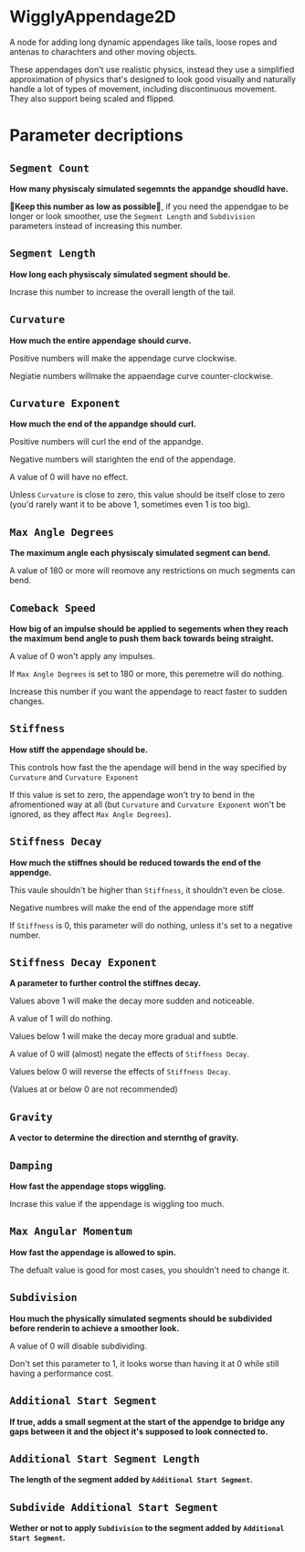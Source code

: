 # WigglyAppendage2D
A node for adding long dynamic appendages like tails, loose ropes and antenas to charachters and other moving objects.

These appendages don't use realistic physics, instead they use a simplified approximation of physics that's designed to look good visually and naturally handle a lot of types of movement, including discontinuous movement. They also support being scaled and flipped.

# Parameter decriptions
## `Segment Count`
**How many physiscaly simulated segemnts the appandge shoudld have.**

**🔴Keep this number as low as possible🔴**, if you need the appendgae to be longer or look smoother, use the `Segment Length` and `Subdivision` parameters instead of increasing this number.

## `Segment Length`
**How long each physiscaly simulated segment should be.**

Incrase this number to increase the overall length of the tail.

## `Curvature`
**How much the entire appendage should curve.**

Positive numbers will make the appendage curve clockwise.

Negiatie numbers willmake the appaendage curve counter-clockwise.

## `Curvature Exponent`
**How much the end of the appandge should curl.**

Positive numbers will curl the end of the appandge.

Negative numbers will starighten the end of the appendage.

A value of 0 will have no effect.

Unless `Curvature` is close to zero, this value should be itself close to zero (you'd rarely want it to be above 1, sometimes even 1 is too big).

## `Max Angle Degrees`
**The maximum angle each physiscaly simulated segment can bend.**

A value of 180 or more will reomove any restrictions on much segments can bend.

## `Comeback Speed`
**How big of an impulse should be applied to segements when they reach the maximum bend angle to push them back towards being straight.**

A value of 0 won't apply any impulses.

If `Max Angle Degrees` is set to 180 or more, this peremetre will do nothing.

Increase this number if you want the appendage to react faster to sudden changes.

## `Stiffness`
**How stiff the appendage should be.**

This controls how fast the the apendage will bend in the way specified by `Curvature` and `Curvature Exponent`

If this value is set to zero, the appendage won't try to bend in the afromentioned way at all (but `Curvature` and `Curvature Exponent` won't be ignored, as they affect `Max Angle Degrees`).

## `Stiffness Decay`
**How much the stiffnes should be reduced towards the end of the appendge.**

This vaule shouldn't be higher than `Stiffness`, it shouldn't even be close.

Negative numbres will make the end of the appendage more stiff

If `Stiffness` is 0, this parameter will do nothing, unless it's set to a negative number.

## `Stiffness Decay Exponent`
**A parameter to further control the stiffnes decay.**

Values above 1 will make the decay more sudden and noticeable.

A value of 1 will do nothing.

Values below 1 will make the decay more gradual and subtle.

A value of 0 will (almost) negate the effects of `Stiffness Decay`.

Values below 0 will reverse the effects of `Stiffness Decay`.

(Values at or below 0 are not recommended)

## `Gravity`
**A vector to determine the direction and sternthg of gravity.**

## `Damping`
**How fast the appendage stops wiggling.**

Incrase this value if the appendage is wiggling too much.

## `Max Angular Momentum`
**How fast the appendage is allowed to spin.**

The defualt value is good for most cases, you shouldn't need to change it.

## `Subdivision`
**Hou much the physically simulated segments should be subdivided before renderin to achieve a smoother look.**

A value of 0 will disable subdividing.

Don't set this parameter to 1, it looks worse than having it at 0 while still having a performance cost.

## `Additional Start Segment`
**If true, adds a small segment at the start of the appendge to bridge any gaps between it and the object it's supposed to look connected to.**

## `Additional Start Segment Length`
**The length of the segment added by `Additional Start Segment`.**

## `Subdivide Additional Start Segment`
**Wether or not to apply `Subdivision` to the segment added by `Additional Start Segment`.**

